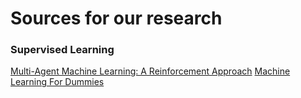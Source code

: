 # Sources for our research 

### Supervised Learning
[Multi-Agent Machine Learning: A Reinforcement Approach](https://ebookcentral-proquest-com.proxy.lib.ul.ie/lib/univlime-ebooks/reader.action?docID=1775207&ppg=30)
[Machine Learning For Dummies](https://www.ibm.com/downloads/cas/GB8ZMQZ3)
